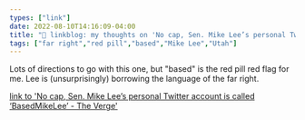 ```yaml
---
types: ["link"]
date: 2022-08-10T14:16:09-04:00
title: "🔗 linkblog: my thoughts on 'No cap, Sen. Mike Lee’s personal Twitter account is called ‘BasedMikeLee’ - The Verge'"
tags: ["far right","red pill","based","Mike Lee","Utah"]
---
```

Lots of directions to go with this one, but "based" is the red pill red flag for me. Lee is (unsurprisingly) borrowing the language of the far right.
 

[link to 'No cap, Sen. Mike Lee’s personal Twitter account is called ‘BasedMikeLee’ - The Verge'](https://www.theverge.com/2022/8/10/23300085/mike-lee-twitter-basedmikelee-utah-mitt-romney-trump)
